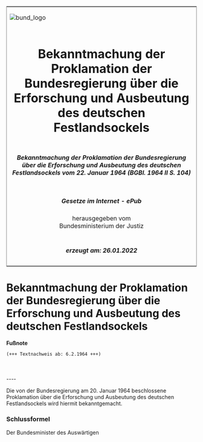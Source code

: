 <span id="DECKBLATT.html"></span>

<table border="0" frame="border" width="100%">

<tr valign="top">

<td align="left">

![bund\_logo](BfJ_2021_Web_de_de.gif)

</td>

<td align="right">

 

</td>

</tr>

<tr align="center" valign="middle">

<td colspan="2">

# Bekanntmachung der Proklamation der Bundesregierung über die Erforschung und Ausbeutung des deutschen Festlandsockels

</td>

</tr>

<tr align="center" valign="middle">

<td colspan="2">

##### Bekanntmachung der Proklamation der Bundesregierung über die Erforschung und Ausbeutung des deutschen Festlandsockels vom 22. Januar 1964 (BGBl. 1964 II S. 104)

</td>

</tr>

<tr align="center" valign="middle">

<td colspan="2">

  
  

##### Gesetze im Internet - ePub  
  
herausgegeben vom  
Bundesministerium der Justiz

</td>

</tr>

<tr align="center" valign="bottom">

<td colspan="2">

  
  

##### erzeugt am: 26.01.2022

</td>

</tr>

</table>

<span id="BJNR201040964.html"></span>

# Bekanntmachung der Proklamation der Bundesregierung über die Erforschung und Ausbeutung des deutschen Festlandsockels

<div>

  
**Fußnote**

<div class="jnhtml">

<div>

<div class="jurAbsatz">

  

``` 
(+++ Textnachweis ab: 6.2.1964 +++)

 
```

</div>

</div>

</div>

</div>

<span id="BJNR201040964BJNE000100304.html"></span>

###   
\----

<div>

<div class="jnhtml">

<div>

<div class="jurAbsatz">

Die von der Bundesregierung am 20. Januar 1964 beschlossene Proklamation
über die Erforschung und Ausbeutung des deutschen Festlandsockels wird
hiermit bekanntgemacht.

</div>

</div>

</div>

</div>

<span id="BJNR201040964BJNE000200304.html"></span>

### Schlussformel  

<div>

<div class="jnhtml">

<div>

<div class="jurAbsatz">

<span class="SP">Der Bundesminister des Auswärtigen</span>

</div>

</div>

</div>

</div>

